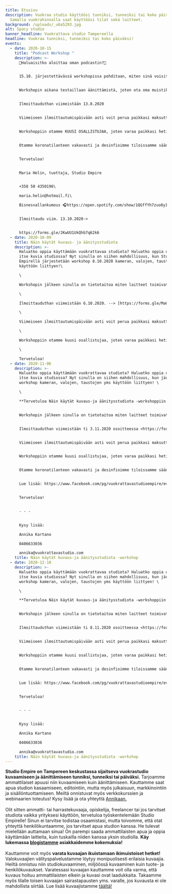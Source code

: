 ```yaml
---
title: Etusivu
description: Vuokraa studio käyttöösi tunniksi, tunneiksi tai koko päiväksi!
  Samalla vuokrahinnalla saat käyttöösi tilat sekä laitteet.
background: /uploads/_u6a5293.jpg
alt: Spacy studio
banner_headline: Vuokrattava studio Tampereella
headline: Vuokraa tunniksi, tunneiksi tai koko päiväksi!
events:
  - date: 2020-10-15
    title: "Podcast Workshop "
    description: >-
      🎤Haluaisitko aloittaa oman podcastin?🎤


      15.10. järjestettävässä workshopissa pohditaan, miten sinä voisit aloittaa podcastin, missä sitä voi julkaista, kuka on podcastisi kohderyhmä ja miten podcasteja markkinoidaan sekä tuotteistetaan.


      Workshopin aikana testaillaan äänittämistä, joten ota oma muistikortti (SD-kortti, Class 10) jos haluat tallentaa äänitetyn testijakson.


      Ilmoittauduthan viimeistään 13.8.2020


      Viimeiseen ilmoittautumispäivään asti voit perua paikkasi maksutta, muussa tapauksessa perimme puolet osallistumismaksusta. Sairastumistapauksissa emme peri maksua, vaikka peruutus tapahtuisi vielä samana päivänä. Vallitsevan tilanteen vuoksi parempi, ettet tule workshopiin ja tiloihimme sairaana.


      Workshoppiin otamme KUUSI OSALLISTUJAA, joten varaa paikkasi heti!


      Otamme koronatilanteen vakavasti ja desinfioimme tiloissamme säännöllisesti. Pidämme hygienistamme huolta ja tiloissa on mahdollista pestä kädet.


      Tervetuloa!


      Maria Helin, tuottaja, Studio Empire


      +358 50 4350196\

      maria.helin@hotmail.fi\

      Bisnesvallankumous 🎧https://open.spotify.com/show/1QGffYh7zuo8yI4lOBevAD?si=SjgMTCvaR0G37SZNQk5bHQ


      Ilmoittaudu viim. 13.10.2020->


      https://forms.gle/JKwUU1UkQhb7q62k6
  - date: 2020-10-09
    title: Näin käytät kuvaus- ja äänitysstudiota
    description: >-
      Haluatko oppia käyttämään vuokrattavaa studiota? Haluatko oppia ottamaan
      itse kuvia studiossa? Nyt sinulla on siihen mahdollisuus, kun Studio
      Empirellä järjestetään workshop 8.10.2020 kameran, valojen, taustojen yms
      käyttöön liittyen!\

      \

      Workshopin jälkeen sinulla on tietotaitoa miten laitteet toimivat ja saat vinkkejä erilaisten kuvauksien ja äänitysten toteuttamiseksi. Toteutamme workshopin pienessä ryhmässä, joten pääset myös itse testailemaan laitteita.\

      \

      Ilmoittauduthan viimeistään 6.10.2020. --> [https://forms.gle/MaGNk1EdmZbUCeNC7](https://forms.gle/MaGNk1EdmZbUCeNC7?fbclid=IwAR233ZYNr2g70Qo2WGMNGwyUDjJ-v17u2gnr5BCi3JX_GDFEvlXl3p_K3Pk)\

      \

      Viimeiseen ilmoittautumispäivään asti voit perua paikkasi maksutta, muussa tapauksessa perimme puolet osallistumismaksusta. Sairastumistapauksissa emme peri maksua, vaikka peruutus tapahtuisi vielä samana päivänä. Vallitsevan tilanteen vuoksi parempi, ettet tule workshopiin ja tiloihimme sairaana. Otamme koronatilanteen vakavasti ja desinfioimme tiloissamme säännöllisesti. Pidämme hygienistamme huolta ja tiloissa on mahdollista pestä kädet.\

      \

      Workshoppiin otamme kuusi osallistujaa, joten varaa paikkasi heti.\

      \

      Tervetuloa!
  - date: 2020-11-06
    description: >-
      Haluatko oppia käyttämään vuokrattavaa studiota? Haluatko oppia ottamaan
      itse kuvia studiossa? Nyt sinulla on siihen mahdollisuus, kun järjestämme
      workshop kameran, valojen, taustojen yms käyttöön liittyen! \

      \

      **Tervetuloa Näin käytät kuvaus-ja äänitysstudiota -workshoppiin 5.11.2020 klo 17:30 alkaen**


      Workshopin jälkeen sinulla on tietotaitoa miten laitteet toimivat ja saat vinkkejä erilaisten kuvauksien ja äänitysten toteuttamiseksi. Toteutamme workshopin pienessä ryhmässä, joten pääset myös itse testailemaan laitteita. 


      Ilmoittauduthan viimeistään ti 3.11.2020 osoitteessa <https://forms.gle/aVXdjzyKvaYShUwHA>\


      Viimeiseen ilmoittautumispäivään asti voit perua paikkasi maksutta, muussa tapauksessa perimme puolet osallistumismaksusta. Sairastumistapauksissa emme peri maksua, vaikka peruutus tapahtuisi vielä samana päivänä. Vallitsevan tilanteen vuoksi parempi, ettet tule workshopiin ja tiloihimme sairaana. 


      Workshoppiin otamme kuusi osallistujaa, joten varaa paikkasi heti! Yhden workshopin hinta on 75€ (sis. alv).


      Otamme koronatilanteen vakavasti ja desinfioimme tiloissamme säännöllisesti. Pidämme hygienistamme huolta ja tiloissa on mahdollista pestä kädet. 


      Lue lisää: https://www.facebook.com/pg/vuokrattavastudioempire/events/


      Tervetuloa!


      - - -


      Kysy lisää: 

      Annika Kartano

      0406633036

      annika@vuokrattavastudio.com
    title: Näin käytät kuvaus-ja äänitysstudiota -workshop
  - date: 2020-12-10
    description: >-
      Haluatko oppia käyttämään vuokrattavaa studiota? Haluatko oppia ottamaan
      itse kuvia studiossa? Nyt sinulla on siihen mahdollisuus, kun järjestämme
      workshop kameran, valojen, taustojen yms käyttöön liittyen! \

      \

      **Tervetuloa Näin käytät kuvaus-ja äänitysstudiota -workshoppiin 10.12.2020 klo 17:30 alkaen**


      Workshopin jälkeen sinulla on tietotaitoa miten laitteet toimivat ja saat vinkkejä erilaisten kuvauksien ja äänitysten toteuttamiseksi. Toteutamme workshopin pienessä ryhmässä, joten pääset myös itse testailemaan laitteita. 


      Ilmoittauduthan viimeistään ti 8.11.2020 osoitteessa <https://forms.gle/3Y1yhFSHQoV2mGJp7>[](https://forms.gle/aVXdjzyKvaYShUwHA)


      Viimeiseen ilmoittautumispäivään asti voit perua paikkasi maksutta, muussa tapauksessa perimme puolet osallistumismaksusta. Sairastumistapauksissa emme peri maksua, vaikka peruutus tapahtuisi vielä samana päivänä. Vallitsevan tilanteen vuoksi parempi, ettet tule workshopiin ja tiloihimme sairaana. 


      Workshoppiin otamme kuusi osallistujaa, joten varaa paikkasi heti! Yhden workshopin hinta on 75€ (sis. alv).


      Otamme koronatilanteen vakavasti ja desinfioimme tiloissamme säännöllisesti. Pidämme hygienistamme huolta ja tiloissa on mahdollista pestä kädet. 


      Lue lisää: https://www.facebook.com/pg/vuokrattavastudioempire/events/


      Tervetuloa!


      - - -


      Kysy lisää: 

      Annika Kartano

      0406633036

      annika@vuokrattavastudio.com
    title: Näin käytät kuvaus-ja äänitysstudiota -workshop
---
```

**Studio Empire on Tampereen keskustassa sijaitseva vuokrastudio kuvaamiseen ja äänittämiseen tunniksi, tunneiksi tai päiväksi.** Tarjoamme ammattilaiset apuusi niin kuvaamiseen kuin äänittämiseen. Kauttamme saat apua studion kasaamiseen, editointiin, mutta myös julkaisuun, markkinointiin ja sisällöntuottamiseen. Meiltä onnistuvat myös verkkokurssien ja webinaarien toteutus! Kysy lisää ja ota yhteyttä [Annikaan.](https://vuokrattavastudio.com/yhteystiedot/)\
\
Olit sitten ammatti- tai harrastekuvaaja, opiskelija, freelancer tai jos tarvitset studiota vaikka yrityksesi käyttöön, tervetuloa työskentelemään Studio Empirelle! Sinun ei tarvitse todistaa osaamistasi, mutta toivomme, että otat yhteyttä henkilökuntaamme, jos tarvitset apua studion kanssa. He tulevat mielellään auttamaan sinua! On parempi saada ammattilaisten apua ja oppia käyttämään laitteita, kuin tuskailla niiden kanssa yksin studiolla. **Käy lukemassa [blogistamme](https://vuokrattavastudio.com/blogi/) asiakkaidemme kokemuksia!**\
\
Kauttamme voit myös **varata kuvaajan ikuistamaan ikimuistoiset hetket!** Valokuvaajien välityspalvelustamme löytyy monipuolisesti erilaisia kuvaajia. Heiltä onnistuu niin studiokuvaaminen, miljöössä kuvaaminen kuin tuote- ja henkilökuvaukset. Varatessasi kuvaajan kauttamme voit olla varma, että kuvaus hoituu ammattilaisten elkein ja kuvasi ovat laadukkaita. Takaamme myös tilalle toisen kuvaajan sairastapausten yms. varalle, jos kuvausta ei ole mahdollista siirtää. Lue lisää kuvaajistamme [täältä!](https://vuokrattavastudio.com/palvelut/kuvaajien-valityspalvelu/)